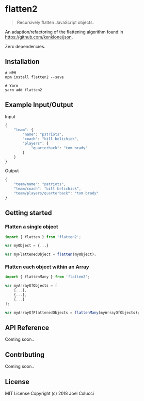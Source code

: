 # flatten2
> Recursively flatten JavaScript objects.

An adaption/refactoring of the flattening algorithm found in https://github.com/konklone/json.

Zero dependencies.

## Installation
```
# NPM
npm install flatten2 --save

# Yarn
yarn add flatten2
```

## Example Input/Output
Input
```javascript
{
    "team": {
        "name": "patriots",
        "coach": "bill belichick",
        "players": {
            "quarterback": "tom brady"
        }
    }
}
```

Output
```javascript
{
    "team/name": "patriots",
    "team/coach": "bill belichick",
    "team/players/quarterback": "tom brady"
}
```

## Getting started
### Flatten a single object
```javascript
import { flatten } from 'flatten2';

var myObject = {...}

var myFlattenedObject = flatten(myObject);
```

### Flatten each object within an Array
```javascript
import { flattenMany } from 'flatten2';

var myArrayOfObjects = [
    {...},
    {...},
    {...}
];

var myArrayOfFlattenedObjects = flattenMany(myArrayOfObjects);
```

## API Reference
Coming soon..

## Contributing
Coming soon..

## License
MIT License Copyright (c) 2018 Joel Colucci